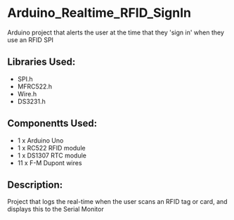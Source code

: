 # Arduino_Realtime_RFID_SignIn
Arduino project that alerts the user at the time that they 'sign in' when they use an RFID SPI

## Libraries Used:
* SPI.h
* MFRC522.h
* Wire.h
* DS3231.h

## Componentts Used:
* 1 x Arduino Uno
* 1 x RC522 RFID module
* 1 x DS1307 RTC module
* 11 x F-M Dupont wires

## Description:
Project that logs the real-time when the user scans an RFID tag or card, and displays this to the Serial Monitor
